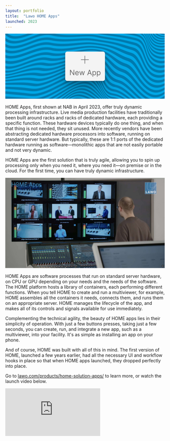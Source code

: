 ```yaml
---
layout: portfolio
title:  "Lawo HOME Apps"
launched: 2023
---
```


<div class="post-image"><img src="/assets/images/portfolio/lawo-home-apps/hero.jpg"></div>

HOME Apps, first shown at NAB in April 2023, offer truly dynamic processing infrastructure. Live media production facilities have traditionally been built around racks and racks of dedicated hardware, each providing a specific function. These hardware devices typically do one thing, and when that thing is not needed, they sit unused. More recently vendors have been abstracting dedicated hardware processors into software, running on standard server hardware. But typically, these are 1:1 ports of the dedicated hardware running as software—monolithic apps that are not easily portable and not very dynamic.

HOME Apps are the first solution that is truly agile, allowing you to spin up processing only when you need it, where you need it—on premise or in the cloud. For the first time, you can have truly dynamic infrastructure.

<div class="post-image"><img src="/assets/images/portfolio/lawo-home-apps/home-apps-multiviewer.jpg"></div>

HOME Apps are software processes that run on standard server hardware, on CPU or GPU depending on your needs and the needs of the software. The HOME platform hosts a library of containers, each performing different functions. When you tell HOME to create and run a multiviewer, for example, HOME assembles all the containers it needs, connects them, and runs them on an appropriate server. HOME manages the lifecycle of the app, and makes all of its controls and signals available for use immediately.

Complementing the technical agility, the beauty of HOME apps lies in their simplicity of operation. With just a few buttons presses, taking just a few seconds, you can create, run, and integrate a new app, such as a multiviewer, into your facility. It's as simple as installing an app on your phone.

And of course, HOME was built with all of this in mind. The first version of HOME, launched a few years earlier, had all the necessary UI and workflow hooks in place so that when HOME apps launched, they dropped perfectly into place.

Go to [lawo.com/products/home-solution-apps/](https://lawo.com/products/home-solution-apps/) to learn more, or watch the launch video below.

<div class="post-video"><iframe src="https://www.youtube.com/embed/h1Wt06QrBSg?si=gjmhmoXPJYWDbE8Q" title="YouTube video player" frameborder="0" allow="accelerometer; autoplay; clipboard-write; encrypted-media; gyroscope; picture-in-picture; web-share" allowfullscreen></iframe></div>
